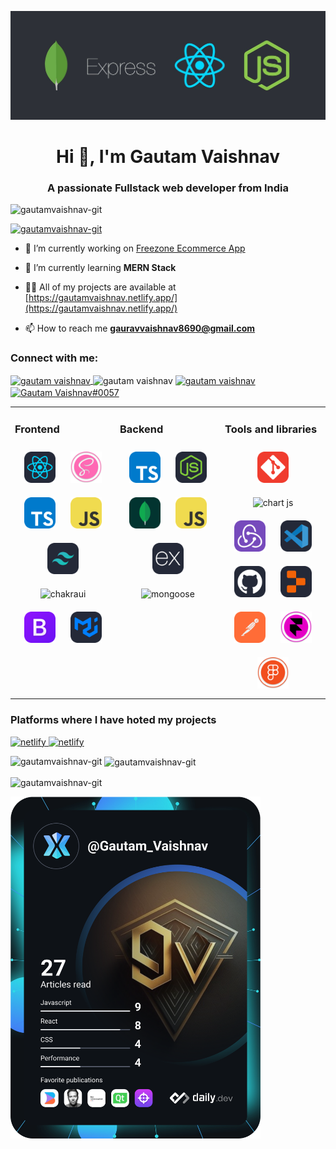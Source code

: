 ![Cover page](./MERN.png "Cover page")

<h1 align="center">Hi 👋, I'm Gautam Vaishnav</h1>
<h3 align="center">A passionate Fullstack web developer from India</h3>

<p align="left"> <img src="https://komarev.com/ghpvc/?username=gautamvaishnav-git&label=Profile%20views&color=0e75b6&style=flat" alt="gautamvaishnav-git" /> </p>

<p align="left"> <a href="https://github.com/ryo-ma/github-profile-trophy"><img src="https://github-profile-trophy.vercel.app/?username=gautamvaishnav-git" alt="gautamvaishnav-git" /></a> </p>

- 🔭 I’m currently working on [Freezone Ecommerce App](https://github.com/Gautamvaishnav-git/Ecommerce)

- 🌱 I’m currently learning **MERN Stack**

- 👨‍💻 All of my projects are available at [https://gautamvaishnav.netlify.app/](https://gautamvaishnav.netlify.app/)

- 📫 How to reach me **gauravvaishnav8690@gmail.com**

<h3 align="left">Connect with me:</h3>
<p align="left">
<a href="https://dev.to/gautam vaishnav" target="blank">
   <a href="https://linkedin.com/in/gautam vaishnav" target="blank">
   <img align="center" src="https://raw.githubusercontent.com/rahuldkjain/github-profile-readme-generator/master/src/images/icons/Social/linked-in-alt.svg" alt="gautam vaishnav" height="30" width="40" />
   </a>
   
   <img align="center" src="https://raw.githubusercontent.com/rahuldkjain/github-profile-readme-generator/master/src/images/icons/Social/devto.svg" alt="gautam vaishnav" height="30" width="40" />
   </a>

<a href="https://hashnode.com/gautam vaishnav" target="blank">
   <img align="center" src="https://cdn.hashnode.com/res/hashnode/image/upload/v1675531271955/ALEtNA1cM.png?auto=compress" alt="gautam vaishnav" height="30"  />
   </a>
<a href="https://discord.gg/Gautam Vaishnav#0057" target="blank">
   <img align="center" src="https://raw.githubusercontent.com/rahuldkjain/github-profile-readme-generator/master/src/images/icons/Social/discord.svg" alt="Gautam Vaishnav#0057" height="30" width="40" />
   </a>
</p>

<table><tr><td valign="top" width="33%">




### Frontend  
<div align="center">  
<img style="margin: 10px" src="https://raw.githubusercontent.com/tandpfun/skill-icons/main/icons/React-Dark.svg" alt="react" height="50" />  
<img style="margin: 10px" src="https://raw.githubusercontent.com/Pedro-Murilo/icons-for-readme/main/.github/sass-icon.svg" alt="sass" height="50" />  
<img style="margin: 10px" src="https://raw.githubusercontent.com/tandpfun/skill-icons/main/icons/TypeScript.svg" alt="typescript" height="50" />  
<img style="margin: 10px" src="https://raw.githubusercontent.com/tandpfun/skill-icons/main/icons/JavaScript.svg" alt="javascript" height="50" />  
<img style="margin: 10px" src="https://raw.githubusercontent.com/tandpfun/skill-icons/main/icons/TailwindCSS-Dark.svg" alt="tailwindcss" height="50" />  
<img style="margin: 10px" src="https://profilinator.rishav.dev/skills-assets/chakraui.png" alt="chakraui" height="50" /> 
<img style="margin: 10px" src="https://raw.githubusercontent.com/tandpfun/skill-icons/main/icons/Bootstrap.svg" alt="bootstrap" height="50" /> 
<img style="margin: 10px" src="https://raw.githubusercontent.com/tandpfun/skill-icons/main/icons/MaterialUI-Dark.svg" alt="bootstrap" height="50" /> 
</div>

</td><td valign="top" width="33%">



### Backend  
<div align="center">  
<img style="margin: 10px" src="https://raw.githubusercontent.com/tandpfun/skill-icons/main/icons/TypeScript.svg" alt="typescript" height="50" />  
<img style="margin: 10px" src="https://raw.githubusercontent.com/tandpfun/skill-icons/main/icons/NodeJS-Dark.svg" alt="Node.js" height="50" />  
<img style="margin: 10px" src="https://github.com/tandpfun/skill-icons/raw/main/icons/MongoDB.svg" alt="mongodb" height="50" />  
<img style="margin: 10px" src="https://raw.githubusercontent.com/tandpfun/skill-icons/main/icons/JavaScript.svg" alt="javascript" height="50" />  
<img style="margin: 10px" src="https://raw.githubusercontent.com/tandpfun/skill-icons/main/icons/ExpressJS-Dark.svg" alt="express" height="50" /> 
<img style="margin: 10px" src="https://images.opencollective.com/mongoose/0ff43ec/logo/256.png" alt="mongoose" height="50" /> 
</div>

</td><td valign="top" width="33%">



### Tools and libraries
<div align="center">  
<img style="margin: 10px" src="https://raw.githubusercontent.com/tandpfun/skill-icons/main/icons/Git.svg" alt="Git" height="50" />  
<img style="margin: 10px" src="https://profilinator.rishav.dev/skills-assets/logo-title.svg" alt="chart js" height="50" />  
<img style="margin: 10px" src="https://raw.githubusercontent.com/tandpfun/skill-icons/main/icons/Redux.svg" alt="redux" height="50" />  
<img style="margin: 10px" src="https://raw.githubusercontent.com/tandpfun/skill-icons/main/icons/VSCode-Dark.svg" alt="vs code" height="50" /> 
<img style="margin: 10px" src="https://raw.githubusercontent.com/tandpfun/skill-icons/main/icons/Github-Dark.svg" alt="git hub" height="50" /> 
<img style="margin: 10px" src="https://raw.githubusercontent.com/tandpfun/skill-icons/main/icons/Replit-Dark.svg" alt="git hub" height="50" /> 
<img style="margin: 10px" src="https://raw.githubusercontent.com/tandpfun/skill-icons/main/icons/Postman.svg" alt="git hub" height="50" /> 
<img style="margin: 10px" src="https://raw.githubusercontent.com/Pedro-Murilo/icons-for-readme/main/.github/framer-motion-icon.svg" alt="framer motion" height="50" /> 
<img style="margin: 10px" src="https://raw.githubusercontent.com/Pedro-Murilo/icons-for-readme/main/.github/figma-icon.svg" alt="Figma" height="50" /> 

</div>


</td></tr></table>  

### Platforms where I have hoted my projects
<p>
   <a href="https://netlify.com/" target="_blank" rel="noreferrer"> 
<img src="https://www.vectorlogo.zone/logos/netlify/netlify-icon.svg" alt="netlify" width="40" height="40"/> 
</a> 
      <a href="https://vercel.com/" target="_blank" rel="noreferrer"> 
<img src="https://upload.vectorlogo.zone/logos/vercel/images/eeca2762-8714-4b58-b625-368a855d149e.svg" alt="netlify" width="40" height="40"/> 
</a>
</p>

<p><img align="left" src="https://github-readme-stats.vercel.app/api/top-langs?username=gautamvaishnav-git&show_icons=true&locale=en&layout=compact" alt="gautamvaishnav-git" /></p>

<p>&nbsp;<img align="center" src="https://github-readme-stats.vercel.app/api?username=gautamvaishnav-git&show_icons=true&locale=en" alt="gautamvaishnav-git" /></p>

<p><img align="center" src="https://github-readme-streak-stats.herokuapp.com/?user=gautamvaishnav-git&" alt="gautamvaishnav-git" /></p>


<a href="https://app.daily.dev/DailyDevTips"><img src="https://github.com/Gautamvaishnav-git/Gautamvaishnav-git/blob/main/devcard.svg" width="400" alt="Chris Bongers's Dev Card"/></a>
